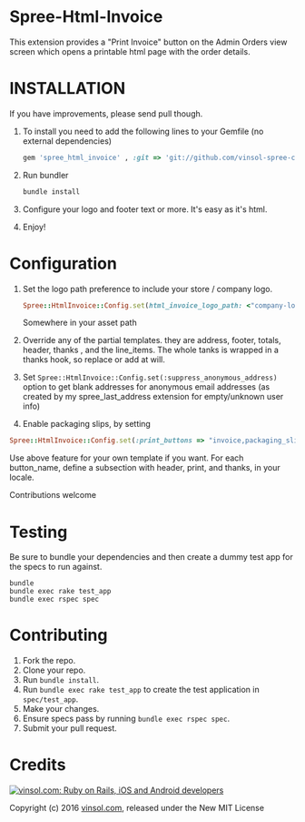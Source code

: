 Spree-Html-Invoice
=======

This extension provides a "Print Invoice" button on the Admin Orders view screen which opens a printable html page with the order details.

INSTALLATION
============

If you have improvements, please send pull though.

1. To install you need to add the following lines to your Gemfile (no external dependencies)
    ```ruby
    gem 'spree_html_invoice' , :git => 'git://github.com/vinsol-spree-contrib/spree-html-invoice.git', branch: '3-1-stable'
    ```

2. Run bundler
    ```ruby
    bundle install
    ```

3. Configure your logo and footer text or more. It's easy as it's html.

4. Enjoy!


Configuration
==============

1. Set the logo path preference to include your store / company logo.
    ```ruby
    Spree::HtmlInvoice::Config.set(html_invoice_logo_path: <"company-logo.png">)
    ```
    Somewhere in your asset path

2. Override any of the partial templates. they are address, footer, totals, header, thanks , and the line_items. The whole tanks is wrapped in a thanks hook, so replace or add at will.

3. Set `Spree::HtmlInvoice::Config.set(:suppress_anonymous_address)` option to get blank addresses for anonymous email addresses (as created by my spree_last_address extension for empty/unknown user info)

4. Enable packaging slips, by setting
  ```ruby
  Spree::HtmlInvoice::Config.set(:print_buttons => "invoice,packaging_slip")  #comma separated list
  ```

  Use above feature for your own template if you want. For each button_name, define a subsection with header, print, and thanks, in your locale.

Contributions welcome

Testing
=======

Be sure to bundle your dependencies and then create a dummy test app for the specs to run against.

```shell
bundle
bundle exec rake test_app
bundle exec rspec spec
```

Contributing
=========

1. Fork the repo.
2. Clone your repo.
3. Run `bundle install`.
4. Run `bundle exec rake test_app` to create the test application in `spec/test_app`.
5. Make your changes.
6. Ensure specs pass by running `bundle exec rspec spec`.
7. Submit your pull request.

Credits
=======

[![vinsol.com: Ruby on Rails, iOS and Android developers](http://vinsol.com/themes/vinsoldotcom-theme/images/new_img/vin_logo.png "Ruby on Rails, iOS and Android developers")](http://vinsol.com)

Copyright (c) 2016 [vinsol.com](http://vinsol.com "Ruby on Rails, iOS and Android developers"), released under the New MIT License
